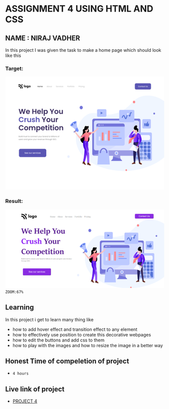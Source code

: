 # ASSIGNMENT 4 USING HTML AND CSS

## NAME : NIRAJ VADHER 

In this project I was given the task to make a home page which should look like this

### Target:
![target](4.png)

### Result:
![result](result.png)
`ZOOM:67%`
## Learning
In this project i get to learn many thing like
- how to add hover effect and transition effect to any element
- how to effectively use position to create this decorative webpages
- how to edit the buttons and add css to them
- how to play with the images and how to resize the image in a better way

## Honest Time of compeletion of project
- `4 hours`

## Live link of project
 - [PROJECT 4](https://tempproject4.netlify.app/)